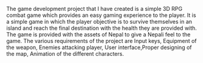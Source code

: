 
The game development project that I have created is a simple 3D RPG combat game which provides an easy gaming experience to the player. It is a simple game in which the player objective is to survive themselves in an island and reach the final destination with the health they are provided with. The game is provided with the assets of Nepal to give a Nepali feel to the game. The various requirements of the project are Input keys, Equipment of the weapon, Enemies attacking player, User interface,Proper designing of the map, Animation of the different characters.
 